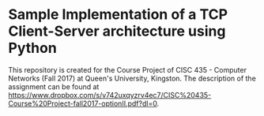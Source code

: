 # Sample Implementation of a TCP Client-Server architecture using Python
This repository is created for the Course Project of CISC 435 - Computer Networks (Fall 2017) at Queen's University, Kingston. The description of the assignment can be found at https://www.dropbox.com/s/v742uxqyzrv4ec7/CISC%20435-Course%20Project-fall2017-optionII.pdf?dl=0.
